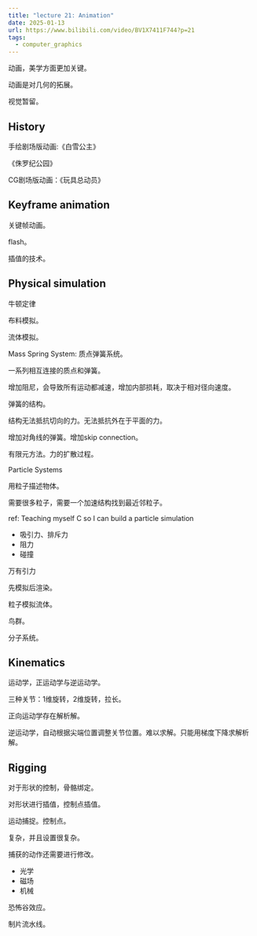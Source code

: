 ```yaml
---
title: "lecture 21: Animation"
date: 2025-01-13
url: https://www.bilibili.com/video/BV1X7411F744?p=21
tags:
  - computer_graphics
---
```


动画，美学方面更加关键。

动画是对几何的拓展。

视觉暂留。

## History

手绘剧场版动画:《白雪公主》

《侏罗纪公园》

CG剧场版动画：《玩具总动员》

## Keyframe animation

关键帧动画。

flash。

插值的技术。

## Physical simulation

牛顿定律

布料模拟。

流体模拟。

Mass Spring System: 质点弹簧系统。

一系列相互连接的质点和弹簧。

增加阻尼，会导致所有运动都减速，增加内部损耗，取决于相对径向速度。

弹簧的结构。

结构无法抵抗切向的力。无法抵抗外在于平面的力。

增加对角线的弹簧。增加skip connection。

有限元方法。力的扩散过程。

Particle Systems

用粒子描述物体。

需要很多粒子，需要一个加速结构找到最近邻粒子。

ref: Teaching myself C so I can build a particle simulation

- 吸引力、排斥力
- 阻力
- 碰撞

万有引力

先模拟后渲染。

粒子模拟流体。

鸟群。

分子系统。

## Kinematics

运动学，正运动学与逆运动学。

三种关节：1维旋转，2维旋转，拉长。

正向运动学存在解析解。

逆运动学，自动根据尖端位置调整关节位置。难以求解。只能用梯度下降求解析解。

## Rigging

对于形状的控制，骨骼绑定。

对形状进行插值，控制点插值。

运动捕捉。控制点。

复杂，并且设置很复杂。

捕获的动作还需要进行修改。

- 光学
- 磁场
- 机械

恐怖谷效应。

制片流水线。
